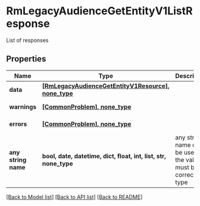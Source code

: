# RmLegacyAudienceGetEntityV1ListResponse

List of responses

## Properties
Name | Type | Description | Notes
------------ | ------------- | ------------- | -------------
**data** | [**[RmLegacyAudienceGetEntityV1Resource], none_type**](RmLegacyAudienceGetEntityV1Resource.md) |  | [optional] 
**warnings** | [**[CommonProblem], none_type**](CommonProblem.md) |  | [optional] [readonly] 
**errors** | [**[CommonProblem], none_type**](CommonProblem.md) |  | [optional] [readonly] 
**any string name** | **bool, date, datetime, dict, float, int, list, str, none_type** | any string name can be used but the value must be the correct type | [optional]

[[Back to Model list]](../README.md#documentation-for-models) [[Back to API list]](../README.md#documentation-for-api-endpoints) [[Back to README]](../README.md)


